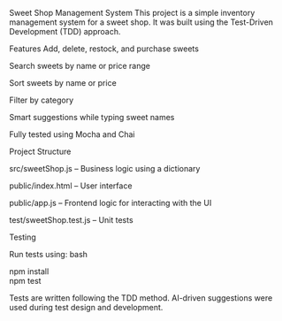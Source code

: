 Sweet Shop Management System
This project is a simple inventory management system for a sweet shop. It was built using the Test-Driven Development (TDD) approach.

Features
Add, delete, restock, and purchase sweets

Search sweets by name or price range

Sort sweets by name or price

Filter by category

Smart suggestions while typing sweet names

Fully tested using Mocha and Chai



Project Structure

src/sweetShop.js – Business logic using a dictionary

public/index.html – User interface

public/app.js – Frontend logic for interacting with the UI

test/sweetShop.test.js – Unit tests


Testing

Run tests using:
bash

npm install  
npm test

Tests are written following the TDD method.
AI-driven suggestions were used during test design and development.
